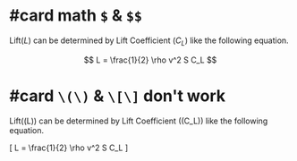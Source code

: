 # #card math `$` & `$$`

Lift($L$) can be determined by Lift Coefficient ($C_L$) like the following
equation.

$$
L = \frac{1}{2} \rho v^2 S C_L
$$

# #card `\(\)` & `\[\]` don't work

Lift(\(L\)) can be determined by Lift Coefficient (\(C_L\)) like the following
equation.

\[
L = \frac{1}{2} \rho v^2 S C_L
\]
